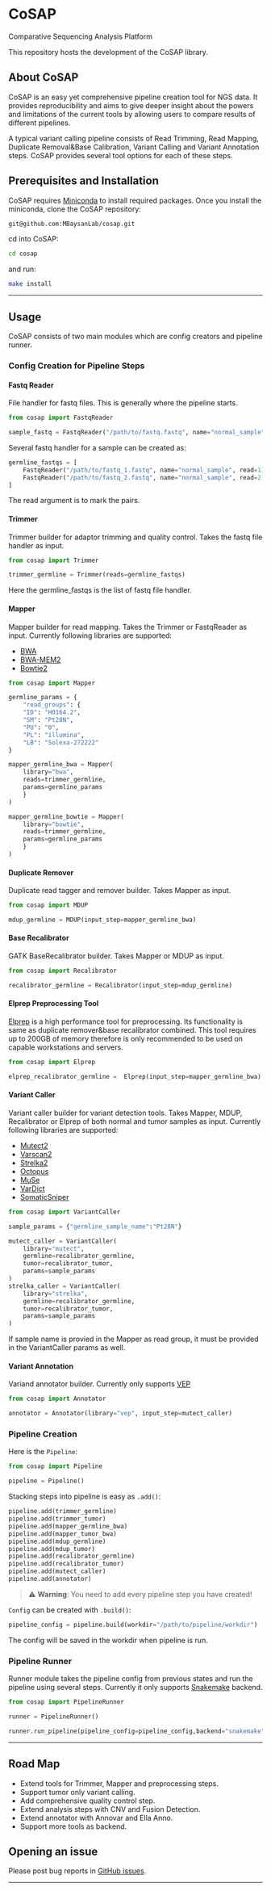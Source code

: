 # CoSAP
Comparative Sequencing Analysis Platform

This repository hosts the development of the CoSAP library.

## About CoSAP

CoSAP is an easy yet comprehensive pipeline creation tool for NGS data. It provides reproducibility and aims to give deeper insight about the powers and limitations of the current tools by
allowing users to compare results of different pipelines.

A typical variant calling pipeline consists of Read Trimming, Read Mapping, Duplicate Removal&Base Calibration, Variant Calling and Variant Annotation steps.
CoSAP provides several tool options for each of these steps.


## Prerequisites and Installation

CoSAP requires [Miniconda](https://docs.conda.io/en/latest/miniconda.html) to install required packages.
Once you install the miniconda,
clone the CoSAP repository:
```bash
git@github.com:MBaysanLab/cosap.git
```
cd into CoSAP:
```bash
cd cosap
```
and run: 
```bash
make install
```
---

## Usage

CoSAP consists of two main modules which are config creators and pipeline runner.

### Config Creation for Pipeline Steps

#### Fastq Reader
File handler for fastq files. This is generally where the pipeline starts.
```python 
from cosap import FastqReader

sample_fastq = FastqReader("/path/to/fastq.fastq", name="normal_sample")
```

Several fastq handler for a sample can be created as:
```python
germline_fastqs = [
    FastqReader("/path/to/fastq_1.fastq", name="normal_sample", read=1)
    FastqReader("/path/to/fastq_2.fastq", name="normal_sample", read=2)
]
```
The read argument is to mark the pairs.

#### Trimmer
Trimmer builder for adaptor trimming and quality control.
Takes the fastq file handler as input.

```python
from cosap import Trimmer

trimmer_germline = Trimmer(reads=germline_fastqs)
```
Here the germline_fastqs is the list of fastq file handler.

#### Mapper
Mapper builder for read mapping. Takes the Trimmer or FastqReader as input.
Currently following libraries are supported:
- [BWA](https://github.com/lh3/bwa)
- [BWA-MEM2](https://github.com/bwa-mem2/bwa-mem2)
- [Bowtie2](https://github.com/BenLangmead/bowtie2)



```python
from cosap import Mapper

germline_params = {
    "read_groups": {
    "ID": "H0164.2",
    "SM": "Pt28N",
    "PU": "0",
    "PL": "illumina",
    "LB": "Solexa-272222"
}

mapper_germline_bwa = Mapper(
    library="bwa",
    reads=trimmer_germline,
    params=germline_params
    }
)

mapper_germline_bowtie = Mapper(
    library="bowtie",
    reads=trimmer_germline,
    params=germline_params
    }
)

```

#### Duplicate Remover
Duplicate read tagger and remover builder. Takes Mapper as input.
```python
from cosap import MDUP

mdup_germline = MDUP(input_step=mapper_germline_bwa)
```

#### Base Recalibrator
GATK BaseRecalibrator builder. Takes Mapper or MDUP as input.
```python 
from cosap import Recalibrator

recalibrator_germline = Recalibrator(input_step=mdup_germline)
```

#### Elprep Preprocessing Tool
[Elprep](https://github.com/ExaScience/elprep) is a high performance tool for preprocessing.
Its functionality is same as duplicate remover&base recalibrator combined.
This tool requires up to 200GB of memory therefore is only recommended to be used on capable workstations and servers.

```python
from cosap import Elprep

elprep_recalibrator_germline =  Elprep(input_step=mapper_germline_bwa)
```

#### Variant Caller
Variant caller builder for variant detection tools. Takes Mapper, MDUP, Recalibrator or Elprep of both normal and tumor samples as input.
Currently following libraries are supported:
 - [Mutect2](https://gatk.broadinstitute.org/hc/en-us/articles/360046788432-Mutect2)
 - [Varscan2](http://varscan.sourceforge.net/)
 - [Strelka2](https://github.com/Illumina/strelka)
 - [Octopus](https://github.com/luntergroup/octopus)
 - [MuSe](https://github.com/danielfan/MuSE)
 - [VarDict](https://github.com/AstraZeneca-NGS/VarDict)
 - [SomaticSniper](https://github.com/genome/somatic-sniper)

```python
from cosap import VariantCaller

sample_params = {"germline_sample_name":"Pt28N"}

mutect_caller = VariantCaller(
    library="mutect", 
    germline=recalibrator_germline, 
    tumor=recalibrator_tumor, 
    params=sample_params
)
strelka_caller = VariantCaller(
    library="strelka", 
    germline=recalibrator_germline, 
    tumor=recalibrator_tumor, 
    params=sample_params
)
```
If sample name is provied in the Mapper as read group, it must be provided in the VariantCaller params as well.

#### Variant Annotation
Variand annotator builder. Currently only supports [VEP](https://www.ensembl.org/info/docs/tools/vep/index.html)
```python
from cosap import Annotator

annotator = Annotator(library="vep", input_step=mutect_caller)
```

### Pipeline Creation
Here is the `Pipeline`:
```python
from cosap import Pipeline

pipeline = Pipeline()
```

Stacking steps into pipeline is easy as `.add()`:
```python
pipeline.add(trimmer_germline)
pipeline.add(trimmer_tumor)
pipeline.add(mapper_germline_bwa)
pipeline.add(mapper_tumor_bwa)
pipeline.add(mdup_germline)
pipeline.add(mdup_tumor)
pipeline.add(recalibrator_germline)
pipeline.add(recalibrator_tumor)
pipeline.add(mutect_caller)
pipeline.add(annotator)
```
> :warning: **Warning**: You need to add every pipeline step you have created!

`Config` can be created with `.build()`:
```python
pipeline_config = pipeline.build(workdir="/path/to/pipeline/workdir")
```
The config will be saved in the workdir when pipeline is run.

### Pipeline Runner
Runner module takes the pipeline config from previous states and run the pipeline using several steps. Currently it only supports [Snakemake](https://snakemake.readthedocs.io/en/stable/) backend.

```python
from cosap import PipelineRunner

runner = PipelineRunner()

runner.run_pipeline(pipeline_config=pipeline_config,backend="snakemake")
```
---
## Road Map
 - Extend tools for Trimmer, Mapper and preprocessing steps.
 - Support tumor only variant calling.
 - Add comprehensive quality control step.
 - Extend analysis steps with CNV and Fusion Detection.
 - Extend annotator with Annovar and Ella Anno.
 - Support more tools as backend.


## Opening an issue

Please post bug reports
in [GitHub issues](https://github.com/MBaysanLab/cosap/issues).


---
